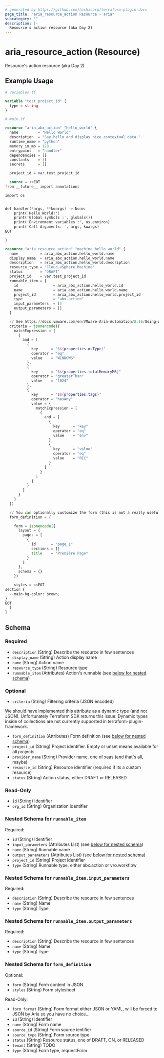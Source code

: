 ```yaml
---
# generated by https://github.com/hashicorp/terraform-plugin-docs
page_title: "aria_resource_action Resource - aria"
subcategory: ""
description: |-
  Resource's action resource (aka Day 2)
---
```


# aria_resource_action (Resource)

Resource's action resource (aka Day 2)

## Example Usage

```terraform
# variables.tf

variable "test_project_id" {
  type = string
}

# main.tf

resource "aria_abx_action" "hello_world" {
  name         = "Hello World"
  description  = "Say hello and display nice contextual data."
  runtime_name = "python"
  memory_in_mb = 128
  entrypoint   = "handler"
  dependencies = []
  constants    = []
  secrets      = []

  project_id = var.test_project_id

  source = <<EOT
from __future__ import annotations

import os


def handler(*args, **kwargs) -> None:
    print('Hello World!')
    print('Global symbols :', globals())
    print('Environment variables :', os.environ)
    print('Call Arguments: ', args, kwargs)
EOT

}

resource "aria_resource_action" "machine_hello_world" {
  name          = aria_abx_action.hello_world.name
  display_name  = aria_abx_action.hello_world.name
  description   = aria_abx_action.hello_world.description
  resource_type = "Cloud.vSphere.Machine"
  status        = "DRAFT"
  project_id    = var.test_project_id
  runnable_item = {
    id                = aria_abx_action.hello_world.id
    name              = aria_abx_action.hello_world.name
    project_id        = aria_abx_action.hello_world.project_id
    type              = "abx.action"
    input_parameters  = []
    output_parameters = []
  }

  // See https://docs.vmware.com/en/VMware-Aria-Automation/8.16/Using-Automation-Assembler/GUID-964816D8-DB67-406F-9224-DF597749397D.html
  criteria = jsonencode({
    matchExpression = [
      {
        and = [
          {
            key      = "$${properties.osType}"
            operator = "eq"
            value    = "WINDOWS"
          },
          {
            key      = "$${properties.totalMemoryMB}"
            operator = "greaterThan"
            value    = "1024"
          },
          {
            key      = "$${properties.tags}"
            operator = "hasAny"
            value = {
              matchExpression = [
                {
                  and = [
                    {
                      key      = "key"
                      operator = "eq"
                      value    = "env"
                    },
                    {
                      key      = "value"
                      operator = "eq"
                      value    = "REC"
                    }
                  ]
                }
              ]
            }
          }
        ]
      }
    ]
  })

  // You can optionally customize the form (this is not a really useful form here).
  form_definition = {

    form = jsonencode({
      layout = {
        pages = [
          {
            id       = "page_1"
            sections = []
            title    = "Première Page"
          }
        ]
      },
      schema = {}
    })

    styles = <<EOT
section {
  --main-bg-color: brown;
}
EOT
  }
}
```

<!-- schema generated by tfplugindocs -->
## Schema

### Required

- `description` (String) Describe the resource in few sentences
- `display_name` (String) Action display name
- `name` (String) Action name
- `resource_type` (String) Resource type
- `runnable_item` (Attributes) Action's runnable (see [below for nested schema](#nestedatt--runnable_item))

### Optional

- `criteria` (String) Filtering criteria (JSON encoded)

We should have implemented this attribute as a dynamic type (and not JSON).
Unfortunately Terraform SDK returns this issue:
Dynamic types inside of collections are not currently supported in terraform-plugin-framework.
- `form_definition` (Attributes) Form definition (see [below for nested schema](#nestedatt--form_definition))
- `project_id` (String) Project identifier. Empty or unset means available for all projects.
- `provider_name` (String) Provider name, one of xaas (and that's all, maybe)
- `resource_id` (String) Resource identifier (required if its a custom resource)
- `status` (String) Action status, either DRAFT or RELEASED

### Read-Only

- `id` (String) Identifier
- `org_id` (String) Organization identifier

<a id="nestedatt--runnable_item"></a>
### Nested Schema for `runnable_item`

Required:

- `id` (String) Identifier
- `input_parameters` (Attributes List) (see [below for nested schema](#nestedatt--runnable_item--input_parameters))
- `name` (String) Runnable name
- `output_parameters` (Attributes List) (see [below for nested schema](#nestedatt--runnable_item--output_parameters))
- `project_id` (String) Project identifier
- `type` (String) Runnable type, either abx.action or vro.workflow

<a id="nestedatt--runnable_item--input_parameters"></a>
### Nested Schema for `runnable_item.input_parameters`

Required:

- `description` (String) Describe the resource in few sentences
- `name` (String) Name
- `type` (String) Type


<a id="nestedatt--runnable_item--output_parameters"></a>
### Nested Schema for `runnable_item.output_parameters`

Required:

- `description` (String) Describe the resource in few sentences
- `name` (String) Name
- `type` (String) Type



<a id="nestedatt--form_definition"></a>
### Nested Schema for `form_definition`

Optional:

- `form` (String) Form content in JSON
- `styles` (String) Form stylesheet

Read-Only:

- `form_format` (String) Form format either JSON or YAML, will be forced to JSON by Aria so you have no choice...
- `id` (String) Identifier
- `name` (String) Form name
- `source_id` (String) Form source ientifier
- `source_type` (String) Form source type
- `status` (String) Resource status, one of DRAFT, ON, or RELEASED
- `tenant` (String) TODO
- `type` (String) Form type, requestForm
